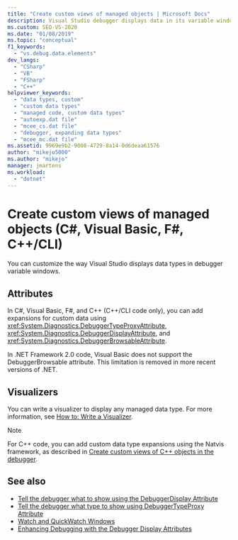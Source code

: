 ```yaml
---
title: "Create custom views of managed objects | Microsoft Docs"
description: Visual Studio debugger displays data in its variable windows. Learn to customize how data types—including custom types—are displayed. 
ms.custom: SEO-VS-2020
ms.date: "01/08/2019"
ms.topic: "conceptual"
f1_keywords:
  - "vs.debug.data.elements"
dev_langs:
  - "CSharp"
  - "VB"
  - "FSharp"
  - "C++"
helpviewer_keywords:
  - "data types, custom"
  - "custom data types"
  - "managed code, custom data types"
  - "autoexp.dat file"
  - "mcee_cs.dat file"
  - "debugger, expanding data types"
  - "mcee_mc.dat file"
ms.assetid: 9969e9b2-9008-4729-8a14-0d6deaa61576
author: "mikejo5000"
ms.author: "mikejo"
manager: jmartens
ms.workload:
  - "dotnet"
---
```

# Create custom views of managed objects (C#, Visual Basic, F#, C++/CLI)
You can customize the way Visual Studio displays data types in debugger variable windows.

## Attributes

In C#, Visual Basic, F#, and C++ (C++/CLI code only), you can add expansions for custom data using <xref:System.Diagnostics.DebuggerTypeProxyAttribute>, <xref:System.Diagnostics.DebuggerDisplayAttribute>, and <xref:System.Diagnostics.DebuggerBrowsableAttribute>.

In .NET Framework 2.0 code, Visual Basic does not support the DebuggerBrowsable attribute. This limitation is removed in more recent versions of .NET.

## Visualizers

You can write a visualizer to display any managed data type. For more information, see [How to: Write a Visualizer](create-custom-visualizers-of-data.md).

> [!NOTE]
> For C++ code, you can add custom data type expansions using the Natvis framework, as described in [Create custom views of C++ objects in the debugger](create-custom-views-of-native-objects.md).

## See also

- [Tell the debugger what to show using the DebuggerDisplay Attribute](../debugger/using-the-debuggerdisplay-attribute.md)
- [Tell the debugger what type to show using DebuggerTypeProxy Attribute](../debugger/using-debuggertypeproxy-attribute.md)
- [Watch and QuickWatch Windows](../debugger/watch-and-quickwatch-windows.md)
- [Enhancing Debugging with the Debugger Display Attributes](/dotnet/framework/debug-trace-profile/enhancing-debugging-with-the-debugger-display-attributes)
